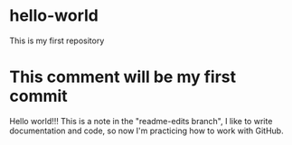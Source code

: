 # hello-world
This is my first repository 

# This comment will be my first commit
Hello world!!! This is a note in the "readme-edits branch", I like to write documentation and code, so now I'm practicing how to work with GitHub.
